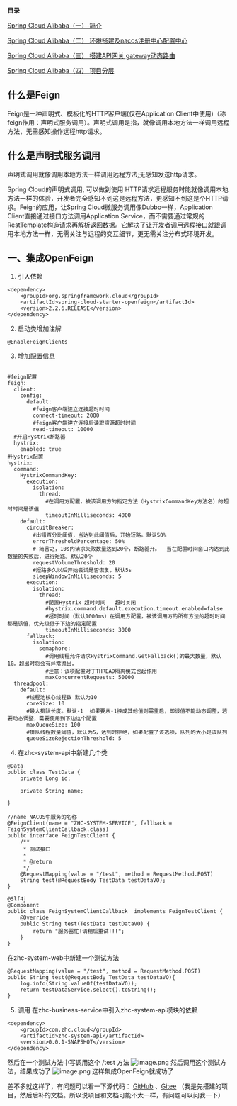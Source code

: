 **目录**

[Spring Cloud Alibaba（一） 简介](https://juejin.cn/post/7044168709535399944)

[Spring Cloud Alibaba（二） 环境搭建及nacos注册中心配置中心](https://juejin.cn/post/7047314936606752798)

[Spring Cloud Alibaba（三） 搭建API网关 gateway动态路由](https://juejin.cn/post/7049756722285674503)

[Spring Cloud Alibaba（四） 项目分层](https://juejin.cn/post/7051960434340921380)

## 什么是Feign

Feign是一种声明式、模板化的HTTP客户端(仅在Application Client中使用)（称feign作用：声明式服务调用）。声明式调用是指，就像调用本地方法一样调用远程方法，无需感知操作远程http请求。
## 什么是声明式服务调用

声明式调用就像调用本地方法一样调用远程方法;无感知发送http请求。

Spring Cloud的声明式调用, 可以做到使用 HTTP请求远程服务时能就像调用本地方法一样的体验，开发者完全感知不到这是远程方法，更感知不到这是个HTTP请求。Feign的应用，让Spring Cloud微服务调用像Dubbo一样，Application Client直接通过接口方法调用Application Service，而不需要通过常规的RestTemplate构造请求再解析返回数据。它解决了让开发者调用远程接口就跟调用本地方法一样，无需关注与远程的交互细节，更无需关注分布式环境开发。

## 一、集成OpenFeign

1. 引入依赖
```
<dependency>
    <groupId>org.springframework.cloud</groupId>
    <artifactId>spring-cloud-starter-openfeign</artifactId>
    <version>2.2.6.RELEASE</version>
</dependency>
```
2. 启动类增加注解
```
@EnableFeignClients
```
3. 增加配置信息
```

#feign配置
feign:
  client:
    config:
      default:
        #feign客户端建立连接超时时间
        connect-timeout: 2000
        #feign客户端建立连接后读取资源超时时间
        read-timeout: 10000
  #开启Hystrix断路器
  hystrix:
    enabled: true
#Hystrix配置
hystrix:
  command:
    HystrixCommandKey:
      execution:
        isolation:
          thread:
            #在调用方配置，被该调用方的指定方法（HystrixCommandKey方法名）的超时时间是该值
            timeoutInMilliseconds: 4000
    default:
      circuitBreaker:
        #出错百分比阈值，当达到此阈值后，开始短路。默认50%
        errorThresholdPercentage: 50%
        # 简言之，10s内请求失败数量达到20个，断路器开。  当在配置时间窗口内达到此数量的失败后，进行短路。默认20个
        requestVolumeThreshold: 20
        #短路多久以后开始尝试是否恢复，默认5s
        sleepWindowInMilliseconds: 5
      execution:
        isolation:
          thread:
            #配置Hystrix 超时时间   超时关闭
            #hystrix.command.default.execution.timeout.enabled=false
            #超时时间（默认1000ms）在调用方配置，被该调用方的所有方法的超时时间都是该值，优先级低于下边的指定配置
            timeoutInMilliseconds: 3000
      fallback:
        isolation:
          semaphore:
            #调用线程允许请求HystrixCommand.GetFallback()的最大数量，默认10。超出时将会有异常抛出，
            #注意：该项配置对于THREAD隔离模式也起作用
            maxConcurrentRequests: 50000
  threadpool:
    default:
      #线程池核心线程数 默认为10
      coreSize: 10
      #最大排队长度。默认-1  如果要从-1换成其他值则需重启，即该值不能动态调整，若要动态调整，需要使用到下边这个配置
      maxQueueSize: 100
      #排队线程数量阈值，默认为5，达到时拒绝，如果配置了该选项，队列的大小是该队列
      queueSizeRejectionThreshold: 5
```
4. 在zhc-system-api中新建几个类
```
@Data
public class TestData {
    private Long id;

    private String name;

}
```
```
//name NACOS中服务的名称
@FeignClient(name = "ZHC-SYSTEM-SERVICE", fallback = FeignSystemClientCallback.class)
public interface FeignTestClient {
    /**
     * 测试接口
     *
     * @return
     */
    @RequestMapping(value = "/test", method = RequestMethod.POST)
    String test(@RequestBody TestData testDataVO);
}
```

```
@Slf4j
@Component
public class FeignSystemClientCallback  implements FeignTestClient {
    @Override
    public String test(TestData testDataVO) {
        return "服务器忙!请稍后重试!!!";
    }
}
```
在zhc-system-web中新建一个测试方法
```
@RequestMapping(value = "/test", method = RequestMethod.POST)
public String test(@RequestBody TestData testDataVO){
    log.info(String.valueOf(testDataVO));
    return testDataService.select().toString();
}
```
5. 调用
   在zhc-business-service中引入zhc-system-api模块的依赖
```
<dependency>
    <groupId>com.zhc.cloud</groupId>
    <artifactId>zhc-system-api</artifactId>
    <version>0.0.1-SNAPSHOT</version>
</dependency>
```
然后在一个测试方法中写调用这个  /test 方法
![image.png](https://p6-juejin.byteimg.com/tos-cn-i-k3u1fbpfcp/2efd537df7544d369cbc920dc45f2cf7~tplv-k3u1fbpfcp-watermark.image?)
然后调用这个测试方法，结果成功了
![image.png](https://p1-juejin.byteimg.com/tos-cn-i-k3u1fbpfcp/118cd2974051462a9f670bad5fb3f73b~tplv-k3u1fbpfcp-watermark.image?)
这样集成OpenFeign就成功了


差不多就这样了，有问题可以看一下源代码：
[GitHub](https://github.com/zhc-1999/springcloud) 、[Gitee](https://gitee.com/zhhc88/springcloud)
（我是先搭建的项目，然后后补的文档。所以说项目和文档可能不太一样，有问题可以问我一下）